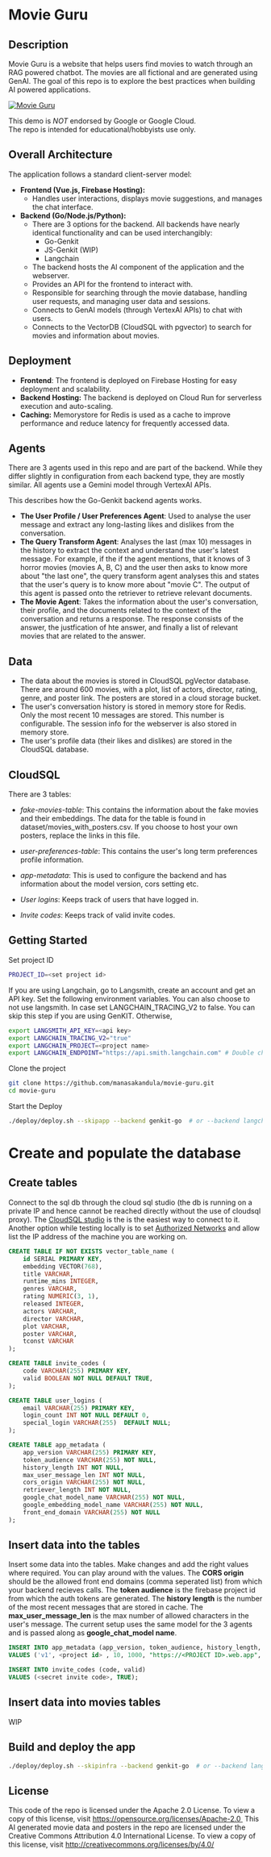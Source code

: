 # Movie Guru

## Description

Movie Guru is a website that helps users find movies to watch through an RAG powered chatbot. The movies are all fictional and are generated using GenAI. 
The goal of this repo is to explore the best practices when building AI powered applications.

[![Movie Guru](https://i9.ytimg.com/vi_webp/l_KhN3RJ8qA/mq2.webp?sqp=CMjgxbYG-oaymwEmCMACELQB8quKqQMa8AEB-AH-CYAC0AWKAgwIABABGDIgXyhlMA8=&rs=AOn4CLDEDWAsu5apTpSQ2rGtbD3er0gkwQ)](https://www.youtube.com/watch?v=l_KhN3RJ8qA)

This demo is *NOT* endorsed by Google or Google Cloud.  
The repo is intended for educational/hobbyists use only.


## Overall Architecture

The application follows a standard client-server model:

* **Frontend (Vue.js, Firebase Hosting):**
    * Handles user interactions, displays movie suggestions, and manages the chat interface.
* **Backend (Go/Node.js/Python):**
    * There are 3 options for the backend. All backends have nearly identical functionality and can be used interchangibly:
        * Go-Genkit
        * JS-Genkit (WIP)
        * Langchain
    * The backend hosts the AI component of the application and the webserver.
    * Provides an API for the frontend to interact with.
    * Responsible for searching through the movie database, handling user requests, and managing user data and sessions.
    * Connects to GenAI models (through VertexAI APIs) to chat with users.
    * Connects to the VectorDB (CloudSQL with pgvector) to search for movies and information about movies.

## Deployment
* **Frontend**: The frontend is deployed on Firebase Hosting for easy deployment and scalability.
* **Backend Hosting:** The backend is deployed on Cloud Run for serverless execution and auto-scaling.
* **Caching:** Memorystore for Redis is used as a cache to improve performance and reduce latency for frequently accessed data.

## Agents
There are 3 agents used in this repo and are part of the backend. While they differ slightly in configuration from each backend type, they are mostly similar. All agents use a Gemini model through VertexAI APIs. 

This describes how the Go-Genkit backend agents works.
* **The User Profile / User Preferences Agent**: Used to analyse the user message and extract any long-lasting likes and dislikes from the conversation. 
* **The Query Transform Agent**: Analyses the last (max 10) messages in the history to extract the context and understand the user's latest message. For example, if the if the agent mentions, that it knows of 3 horror movies (movies A, B, C) and the user then asks to know more about "the last one", the query transform agent analyses this and states that the user's query is to know more about "movie C". The output of this agent is passed onto the retriever to retrieve relevant documents.
* **The Movie Agent**: Takes the information about the user's conversation, their profile, and the documents related to the context of the conversation and returns a response. The response consists of the answer, the justfication of hte answer, and finally a list of relevant movies that are related to the answer.


## Data
* The data about the movies is stored in CloudSQL pgVector database. There are around 600 movies, with a plot, list of actors, director, rating, genre, and poster link. The posters are stored in a cloud storage bucket.
* The user's conversation history is stored in memory store for Redis. Only the most recent 10 messages are stored. This number is configurable. The session info for the webserver is also stored in memory store.
* The user's profile data (their likes and dislikes) are stored in the CloudSQL database.

## CloudSQL
There are 3 tables:
* *fake-movies-table*: This contains the information about the fake movies and their embeddings. The data for the table is found in dataset/movies_with_posters.csv. If you choose to host your own posters, replace the links in this file.

* *user-preferences-table*: This contains the user's long term preferences profile information. 
* *app-metadata*: This is used to configure the backend and has information about the model version, cors setting etc.
* *User logins*: Keeps track of users that have logged in.
* *Invite codes*: Keeps track of valid invite codes.


## Getting Started
Set project ID
```sh
PROJECT_ID=<set project id>
```
If you are using Langchain, go to Langsmith, create an account and get an API key. Set the following environment variables. You can also choose to not use langsmith. 
In case set LANGCHAIN_TRACING_V2 to false.
You can skip this step if you are using GenKIT.
Otherwise,

```sh
export LANGSMITH_API_KEY=<api key>
export LANGCHAIN_TRACING_V2="true"
export LANGCHAIN_PROJECT=<project name>
export LANGCHAIN_ENDPOINT="https://api.smith.langchain.com" # Double check with your project.
```

Clone the project

```sh
git clone https://github.com/manasakandula/movie-guru.git
cd movie-guru
```

Start the Deploy
```sh
./deploy/deploy.sh --skipapp --backend genkit-go  # or --backend langchain or --backend genkit-js (WIP)
```

# Create and populate the database

## Create tables
Connect to the sql db through the cloud sql studio (the db is running on a private IP and hence cannot be reached directly without the use of cloudsql proxy). The [CloudSQL studio](https://cloud.google.com/sql/docs/mysql/manage-data-using-studio) is the is the easiest way to connect to it. Another option while testing locally is to set [Authorized Networks](https://cloud.google.com/sql/docs/mysql/authorize-networks) and allow list the IP address of the machine you are working on.


```SQL
CREATE TABLE IF NOT EXISTS vector_table_name (
    id SERIAL PRIMARY KEY,
    embedding VECTOR(768),
    title VARCHAR,
    runtime_mins INTEGER,
    genres VARCHAR,
    rating NUMERIC(3, 1),
    released INTEGER,
    actors VARCHAR,
    director VARCHAR,
    plot VARCHAR,
    poster VARCHAR,
    tconst VARCHAR
);

CREATE TABLE invite_codes (
    code VARCHAR(255) PRIMARY KEY,   
    valid BOOLEAN NOT NULL DEFAULT TRUE, 
);

CREATE TABLE user_logins (
    email VARCHAR(255) PRIMARY KEY,
    login_count INT NOT NULL DEFAULT 0,
    special_login VARCHAR(255)  DEFAULT NULL; 
);

CREATE TABLE app_metadata (
    app_version VARCHAR(255) PRIMARY KEY,
    token_audience VARCHAR(255) NOT NULL,
    history_length INT NOT NULL,
    max_user_message_len INT NOT NULL,
    cors_origin VARCHAR(255) NOT NULL, 
    retriever_length INT NOT NULL,
    google_chat_model_name VARCHAR(255) NOT NULL,
    google_embedding_model_name VARCHAR(255) NOT NULL,
    front_end_domain VARCHAR(255) NOT NULL
);

```
## Insert data into the tables

Insert some data into the tables. Make changes and add the right values where required. You can play around with the values. 
The **CORS origin** should be the allowed front end domains (comma seperated list) from which your backend recieves calls. 
The **token audience** is the firebase project id from which the auth tokens are generated. 
The **history length** is the number of the most recent messages that are stored in cache.
The **max_user_message_len** is the max number of allowed characters in the user's message.
The current setup uses the same model for the 3 agents and is passed along as **google_chat_model name**.

```SQL
INSERT INTO app_metadata (app_version, token_audience, history_length, max_user_message_len, cors_origin, retriever_length, google_chat_model_name, google_embedding_model_name, front_end_domain)
VALUES ('v1', <project id> , 10, 1000, "https://<PROJECT ID>.web.app", 10, 'gemini-1.5-flash-001', 'text-embedding-004', "https://<project id>.web.app/");

INSERT INTO invite_codes (code, valid)
VALUES (<secret invite code>, TRUE);
```

## Insert data into movies tables

WIP

## Build and deploy the app

```sh
./deploy/deploy.sh --skipinfra --backend genkit-go  # or --backend langchain or --backend genkit-js (WIP)
```

## License

This code of the repo is licensed under the Apache 2.0 License. To view a copy of this license, visit https://opensource.org/licenses/Apache-2.0 
This AI generated movie data and posters in the repo are licensed under the Creative Commons Attribution 4.0 International License. To view a copy of this license, visit http://creativecommons.org/licenses/by/4.0/   

